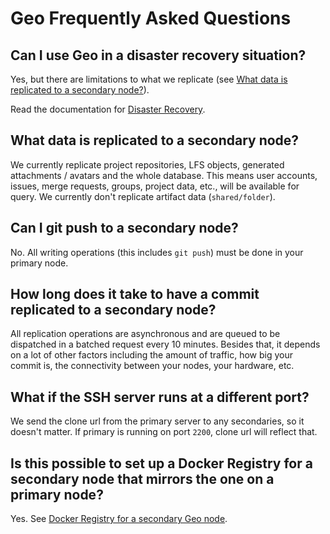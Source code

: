 # Geo Frequently Asked Questions

## Can I use Geo in a disaster recovery situation?

Yes, but there are limitations to what we replicate (see
[What data is replicated to a secondary node?](#what-data-is-replicated-to-a-secondary-node)).

Read the documentation for [Disaster Recovery](../administration/disaster_recovery/index.md).

## What data is replicated to a secondary node?

We currently replicate project repositories, LFS objects, generated
attachments / avatars and the whole database. This means user accounts,
issues, merge requests, groups, project data, etc., will be available for
query. We currently don't replicate artifact data (`shared/folder`).

## Can I git push to a secondary node?

No. All writing operations (this includes `git push`) must be done in your
primary node.

## How long does it take to have a commit replicated to a secondary node?

All replication operations are asynchronous and are queued to be dispatched in
a batched request every 10 minutes. Besides that, it depends on a lot of other
factors including the amount of traffic, how big your commit is, the
connectivity between your nodes, your hardware, etc.

## What if the SSH server runs at a different port?

We send the clone url from the primary server to any secondaries, so it
doesn't matter. If primary is running on port `2200`, clone url will reflect
that.

## Is this possible to set up a Docker Registry for a secondary node that mirrors the one on a primary node?

Yes. See [Docker Registry for a secondary Geo node](docker_registry.md).
